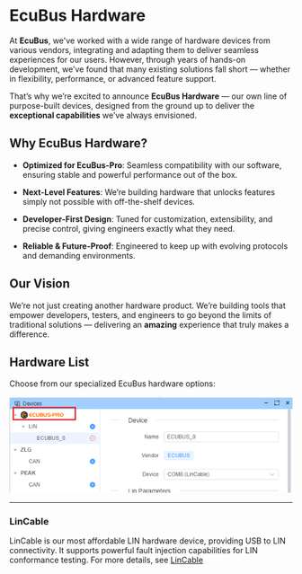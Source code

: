 # EcuBus Hardware

At **EcuBus**, we've worked with a wide range of hardware devices from various vendors, integrating and adapting them to deliver seamless experiences for our users. However, through years of hands-on development, we’ve found that many existing solutions fall short — whether in flexibility, performance, or advanced feature support.

That’s why we’re excited to announce **EcuBus Hardware** — our own line of purpose-built devices, designed from the ground up to deliver the **exceptional capabilities** we’ve always envisioned.

## Why EcuBus Hardware?
- **Optimized for EcuBus-Pro**: Seamless compatibility with our software, ensuring stable and powerful performance out of the box.

- **Next-Level Features**: We’re building hardware that unlocks features simply not possible with off-the-shelf devices.

- **Developer-First Design**: Tuned for customization, extensibility, and precise control, giving engineers exactly what they need.

- **Reliable & Future-Proof**: Engineered to keep up with evolving protocols and demanding environments.

## Our Vision
We’re not just creating another hardware product. We’re building tools that empower developers, testers, and engineers to go beyond the limits of traditional solutions — delivering an **amazing** experience that truly makes a difference.



## Hardware List

Choose from our specialized EcuBus hardware options:

![ecubus-hardware](./image.png)

---

### LinCable

LinCable is our most affordable LIN hardware device, providing USB to LIN connectivity. It supports powerful fault injection capabilities for LIN conformance testing. For more details, see [LinCable](./lincable.md)








